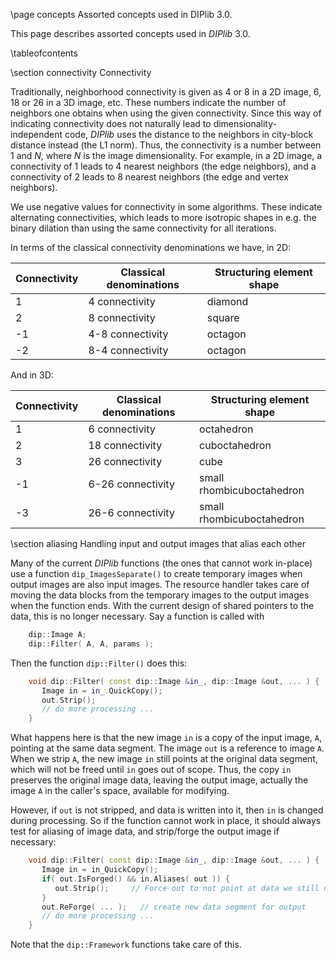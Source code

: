 \page concepts Assorted concepts used in DIPlib 3.0.

[//]: # (DIPlib 3.0)

[//]: # ([c]2016-2017, Cris Luengo.)
[//]: # (Based on original DIPlib code: [c]1995-2014, Delft University of Technology.)

[//]: # (Licensed under the Apache License, Version 2.0 [the "License"];)
[//]: # (you may not use this file except in compliance with the License.)
[//]: # (You may obtain a copy of the License at)
[//]: # ()
[//]: # (   http://www.apache.org/licenses/LICENSE-2.0)
[//]: # ()
[//]: # (Unless required by applicable law or agreed to in writing, software)
[//]: # (distributed under the License is distributed on an "AS IS" BASIS,)
[//]: # (WITHOUT WARRANTIES OR CONDITIONS OF ANY KIND, either express or implied.)
[//]: # (See the License for the specific language governing permissions and)
[//]: # (limitations under the License.)

This page describes assorted concepts used in *DIPlib* 3.0.

\tableofcontents

[//]: # (--------------------------------------------------------------)

\section connectivity Connectivity

Traditionally, neighborhood connectivity is given as 4 or 8 in a 2D image, 6, 18 or 26
in a 3D image, etc. These numbers indicate the number of neighbors one obtains when
using the given connectivity. Since this way of indicating connectivity does not naturally
lead to dimensionality-independent code, *DIPlib* uses the distance to the neighbors in
city-block distance instead (the L1 norm). Thus, the connectivity is a number between
1 and *N*, where *N* is the image dimensionality. For example, in a 2D image,
a connectivity of 1 leads to 4 nearest neighbors (the edge neighbors), and a connectivity
of 2 leads to 8 nearest neighbors (the edge and vertex neighbors).

We use negative values for connectivity in some algorithms. These indicate alternating
connectivities, which leads to more isotropic shapes in e.g. the binary dilation than
using the same connectivity for all iterations.

In terms of the classical connectivity denominations we have, in 2D:

Connectivity | Classical denominations | Structuring element shape
------------ | ----------------------- | -------------------------
1            | 4 connectivity          | diamond
2            | 8 connectivity          | square
-1           | 4-8 connectivity        | octagon
-2           | 8-4 connectivity        | octagon

And in 3D:

Connectivity | Classical denominations | Structuring element shape
------------ | ----------------------- | -------------------------
1            | 6 connectivity          | octahedron
2            | 18 connectivity         | cuboctahedron
3            | 26 connectivity         | cube
-1           | 6-26 connectivity       | small rhombicuboctahedron
-3           | 26-6 connectivity       | small rhombicuboctahedron


[//]: # (--------------------------------------------------------------)

\section aliasing Handling input and output images that alias each other

Many of the current *DIPlib* functions (the ones that cannot work
in-place) use a function `dip_ImagesSeparate()` to create temporary images
when output images are also input images. The resource handler takes
care of moving the data blocks from the temporary images to the output
images when the function ends. With the current design of shared pointers
to the data, this is no longer necessary. Say a function is called with
```cpp
    dip::Image A;
    dip::Filter( A, A, params );
```

Then the function `dip::Filter()` does this:
```cpp
    void dip::Filter( const dip::Image &in_, dip::Image &out, ... ) {
       Image in = in_.QuickCopy();
       out.Strip();
       // do more processing ...
    }
```

What happens here is that the new image `in` is a copy of the input image, `A`,
pointing at the same data segment. The image `out` is a reference to image `A`.
When we strip `A`, the new image `in` still points at the original data segment,
which will not be freed until `in` goes out of scope. Thus, the copy `in`
preserves the original image data, leaving the output image, actually the
image `A` in the caller's space, available for modifying.

However, if `out` is not stripped, and data is written into it, then `in` is
changed during processing. So if the function cannot work in place, it should
always test for aliasing of image data, and strip/forge the output image if
necessary:
```cpp
    void dip::Filter( const dip::Image &in_, dip::Image &out, ... ) {
       Image in = in_QuickCopy();
       if( out.IsForged() && in.Aliases( out )) {
          out.Strip();     // Force out to not point at data we still need 
       }
       out.ReForge( ... );   // create new data segment for output
       // do more processing ...
    }
```

Note that the `dip::Framework` functions take care of this.
